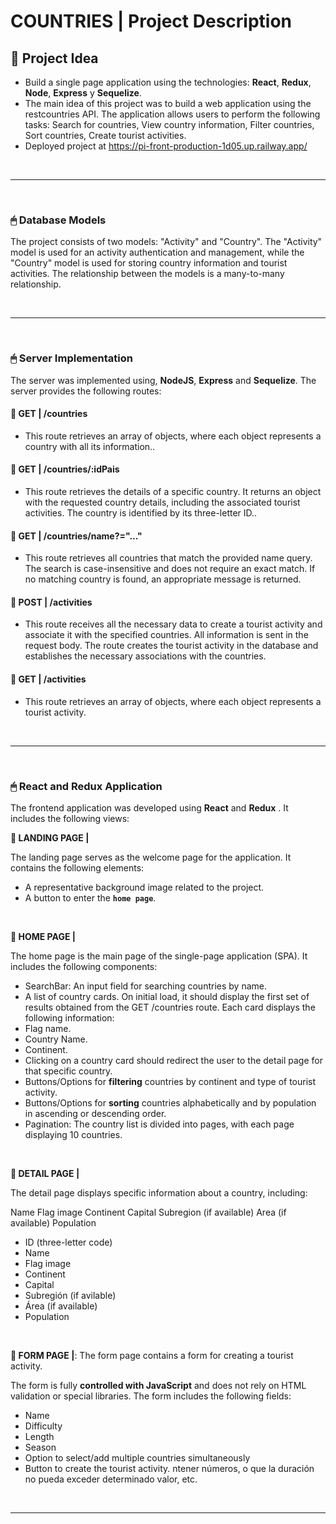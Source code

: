 # **COUNTRIES** | Project Description

## **📌 Project Idea**

-  Build a single page application using the technologies: **React**, **Redux**, **Node**, **Express** y **Sequelize**.
-  The main idea of this project was to build a web application using the restcountries API. The application allows users to perform the following tasks: Search for countries, View country information, Filter countries, Sort countries, Create tourist activities.
-  Deployed project at https://pi-front-production-1d05.up.railway.app/

<br />

---

<br />

### **🖱 Database Models**

The project consists of two models: "Activity" and "Country". The "Activity" model is used for an activity authentication and management, while the "Country" model is used for storing country information and tourist activities. The relationship between the models is a many-to-many relationship.

<br />

---

<br />

### **🖱 Server Implementation**

The server was implemented using, **NodeJS**,  **Express** and **Sequelize**.
The server provides the following routes:

#### **📍 GET | /countries**

-  This route retrieves an array of objects, where each object represents a country with all its information..

#### **📍 GET | /countries/:idPais**

-  This route retrieves the details of a specific country. It returns an object with the requested country details, including the associated tourist activities. The country is identified by its three-letter ID..

#### **📍 GET | /countries/name?="..."**

-  This route retrieves all countries that match the provided name query. The search is case-insensitive and does not require an exact match. If no matching country is found, an appropriate message is returned.

#### **📍 POST | /activities**

-  This route receives all the necessary data to create a tourist activity and associate it with the specified countries. All information is sent in the request body. The route creates the tourist activity in the database and establishes the necessary associations with the countries.

#### **📍 GET | /activities**

-   This route retrieves an array of objects, where each object represents a tourist activity.

<br />

---

<br />

### **🖱 React and Redux Application**

The frontend application was developed using **React** and **Redux** . It includes the following views:

**📍 LANDING PAGE |** 

The landing page serves as the welcome page for the application. It contains the following elements:

-  A representative background image related to the project.
-  A button to enter the  **`home page`**.

<br />

**📍 HOME PAGE |**

The home page is the main page of the single-page application (SPA). It includes the following components:

-  SearchBar: An input field for searching countries by name.
-   A list of country cards. On initial load, it should display the first set of results obtained from the GET /countries route. Each card displays the following information:
   -  Flag name.
   -  Country Name.
   -  Continent.
-  Clicking on a country card should redirect the user to the detail page for that specific country.
-  Buttons/Options for **filtering** countries by continent and type of tourist activity.
-  Buttons/Options for **sorting** countries alphabetically and by population in ascending or descending order.
-  Pagination: The country list is divided into pages, with each page displaying 10 countries.

<br />

**📍 DETAIL PAGE |**

The detail page displays specific information about a country, including:

Name
Flag image
Continent
Capital
Subregion (if available)
Area (if available)
Population

-  ID (three-letter code)
-  Name
-  Flag image
-  Continent
-  Capital
-  Subregión (if avilable)
-  Área (if available)
-  Population

<br />

**📍 FORM PAGE |**: The form page contains a form for creating a tourist activity.

The form is fully **controlled with JavaScript** and does not rely on HTML validation or special libraries. The form includes the following fields:

-  Name
-  Difficulty
-  Length
-  Season
-  Option to select/add multiple countries simultaneously
-  Button to create the tourist activity.
ntener números, o que la duración no pueda exceder determinado valor, etc.

<br />

---
